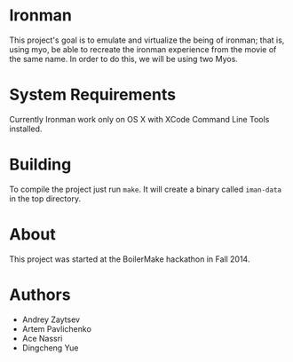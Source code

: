 Ironman
=======

This project's goal is to emulate and virtualize the being of ironman; that is, using myo, be able to recreate the ironman experience from the movie of the same name. In order to do this, we will be using two Myos. 

System Requirements
===================
Currently Ironman work only on OS X with XCode Command Line Tools installed.

Building
========
To compile the project just run `make`. It will create a binary called `iman-data` in the top directory.

About
=====
This project was started at the BoilerMake hackathon in Fall 2014.

Authors
=======
+ Andrey Zaytsev
+ Artem Pavlichenko
+ Ace Nassri
+ Dingcheng Yue
